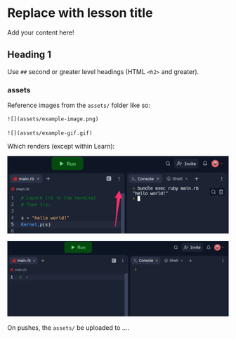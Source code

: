 # Replace with lesson title

Add your content here!

## Heading 1

Use `##` second or greater level headings (HTML `<h2>` and greater).

### assets

Reference images from the `assets/` folder like so:

```
![](assets/example-image.png)

![](assets/example-gif.gif)
```

Which renders (except within Learn):

![](assets/example-image.png)

![](assets/example-gif.gif)

On pushes, the `assets/` be uploaded to ....



<!-- an AWS S3 Bucket. Then, when the Lesson is generated on Learn, their URLs will be replaced as:

```
https://learn-lesson-assets.s3.us-east-2.amazonaws.com/<name-of-lesson-repo>/example-image.png
```

## Test images uploaded to AWS

![](https://learn-lesson-assets.s3.us-east-2.amazonaws.com/learn-lesson-template/example-gif.gif)

![](https://learn-lesson-assets.s3.us-east-2.amazonaws.com/learn-lesson-template/example-image.png) -->
